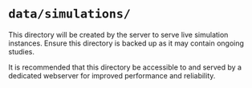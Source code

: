 # `data/simulations/`

This directory will be created by the server to serve live simulation instances. Ensure this directory is backed up as it may contain ongoing studies.

It is recommended that this directory be accessible to and served by a dedicated webserver for improved performance and reliability.
